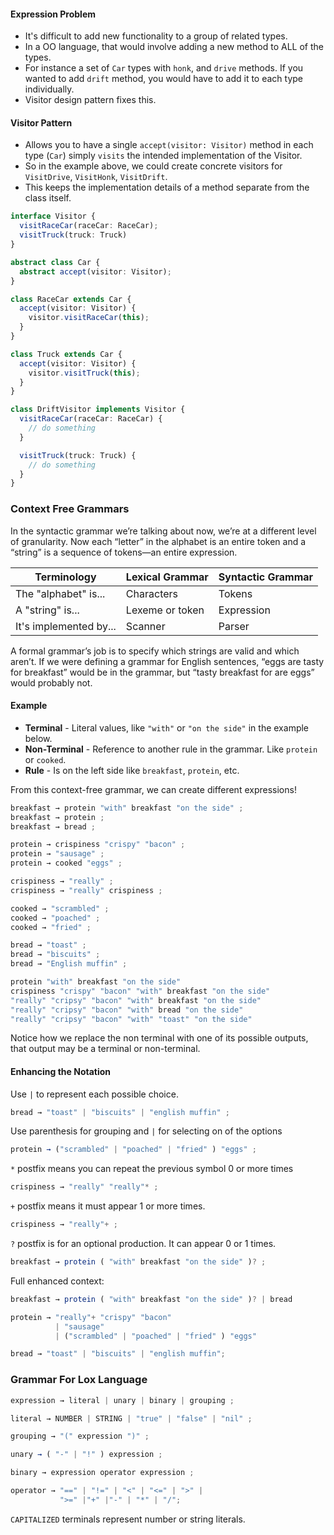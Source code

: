 #### Expression Problem
- It's difficult to add new functionality to a group of related types.
- In a OO language, that would involve adding a new method to ALL of the types.
- For instance a set of `Car` types with `honk`, and `drive` methods. If you wanted to add `drift` method, you would have to add it to each type individually.
- Visitor design pattern fixes this.

#### Visitor Pattern
- Allows you to have a single `accept(visitor: Visitor)` method in each type (`Car`) simply `visits` the intended implementation of the Visitor.
- So in the example above, we could create concrete visitors for `VisitDrive`, `VisitHonk`, `VisitDrift`.
- This keeps the implementation details of a method separate from the class itself.

```ts
interface Visitor {
  visitRaceCar(raceCar: RaceCar);
  visitTruck(truck: Truck)
}

abstract class Car {
  abstract accept(visitor: Visitor);
}

class RaceCar extends Car {
  accept(visitor: Visitor) {
    visitor.visitRaceCar(this);   
  }
}

class Truck extends Car {
  accept(visitor: Visitor) {
    visitor.visitTruck(this);   
  }
}

class DriftVisitor implements Visitor {
  visitRaceCar(raceCar: RaceCar) {
    // do something
  }

  visitTruck(truck: Truck) {
    // do something
  }
}
```

### Context Free Grammars

In the syntactic grammar we’re talking about now, we’re at a different level of granularity. Now each “letter” in the alphabet is an entire token and a “string” is a sequence of tokens—an entire expression.

| Terminology            | Lexical Grammar | Syntactic Grammar |
| ---------------------- | --------------- | ----------------- |
| The "alphabet" is...   | Characters      | Tokens            |
| A "string" is...       | Lexeme or token | Expression        |
| It's implemented by... | Scanner         | Parser            | 

A formal grammar’s job is to specify which strings are valid and which aren’t. If we were defining a grammar for English sentences, “eggs are tasty for breakfast” would be in the grammar, but “tasty breakfast for are eggs” would probably not.

#### Example

- **Terminal** - Literal values, like `"with"` or `"on the side"` in the example below.
- **Non-Terminal** - Reference to another rule in the grammar. Like `protein` or `cooked`.
- **Rule** - Is on the left side like `breakfast`, `protein`, etc.

From this context-free grammar, we can create different expressions!

```js
breakfast → protein "with" breakfast "on the side" ;
breakfast → protein ;
breakfast → bread ;

protein → crispiness "crispy" "bacon" ;
protein → "sausage" ;
protein → cooked "eggs" ;

crispiness → "really" ;
crispiness → "really" crispiness ;

cooked → "scrambled" ;
cooked → "poached" ;
cooked → "fried" ;

bread → "toast" ;
bread → "biscuits" ;
bread → "English muffin" ;
```

```js
protein "with" breakfast "on the side"
crispiness "crispy" "bacon" "with" breakfast "on the side"
"really" "cripsy" "bacon" "with" breakfast "on the side"
"really" "cripsy" "bacon" "with" bread "on the side"
"really" "cripsy" "bacon" "with" "toast" "on the side"
```

Notice how we replace the non terminal with one of its possible outputs, that output may be a terminal or non-terminal.

#### Enhancing the Notation

Use `|` to represent each possible choice.

```js
bread → "toast" | "biscuits" | "english muffin" ; 
```

Use parenthesis for grouping and `|` for selecting on of the options

```js
protein → ("scrambled" | "poached" | "fried" ) "eggs" ; 
```

`*` postfix means you can repeat the previous symbol 0 or more times

```js
crispiness → "really" "really"* ; 
```

`+` postfix means it must appear 1 or more times.

```js
crispiness → "really"+ ; 
```

`?` postfix is for an optional production. It can appear 0 or 1 times.

```js
breakfast → protein ( "with" breakfast "on the side" )? ;
```

Full enhanced context:

```js
breakfast → protein ( "with" breakfast "on the side" )? | bread

protein → "really"+ "crispy" "bacon" 
          | "sausage" 
          | ("scrambled" | "poached" | "fried" ) "eggs"

bread → "toast" | "biscuits" | "english muffin";
```

### Grammar For Lox Language

```js
expression → literal | unary | binary | grouping ;

literal → NUMBER | STRING | "true" | "false" | "nil" ;

grouping → "(" expression ")" ;

unary → ( "-" | "!" ) expression ;

binary → expression operator expression ;

operator → "==" | "!=" | "<" | "<=" | ">" |
		   ">=" |"+" |"-" | "*" | "/";
```

`CAPITALIZED` terminals represent number or string literals.
